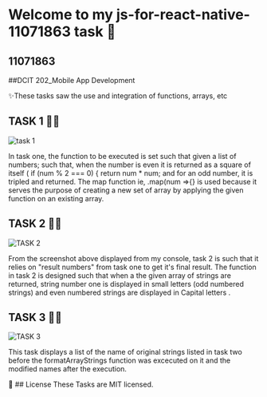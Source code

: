 # Welcome to my js-for-react-native-11071863  task 👋

## 11071863
##DCIT 202_Mobile App Development

✨These tasks saw the use and integration of functions, arrays, etc

## TASK 1 👩‍💻
![task 1](https://github.com/ElikplimD/js-for-react-native-ID-11071863/assets/148700308/b2270e8d-2eac-4a69-9678-13a5745995df)

In task one, the function  to be executed is set such that given a list of numbers; such that, when the number is even it is returned as a square of itself ( if (num % 2 === 0) {
      return num * num;  and for an odd number, it is tripled and returned.
The map function ie, .map(num =>{} is used because it serves the purpose of creating a new set of array by applying the given function on an existing array.


## TASK 2 👩‍💻
![TASK 2](https://github.com/ElikplimD/js-for-react-native-ID-11071863/assets/148700308/11f57509-7650-4ca1-8334-eb6aea8ce678)

From the screenshot above displayed from my console, task 2 is such that it relies on "result numbers" from task one to get it's final result.  The function in task 2 is designed such that when a the  given array of strings are returned, string number one is displayed in small letters (odd numbered strings) and even numbered strings are displayed in Capital letters .


## TASK 3 👩‍💻
![TASK 3](https://github.com/ElikplimD/js-for-react-native-ID-11071863/assets/148700308/ffffe60a-7ab8-4fd7-aa42-0c2b64bf462d)

This task displays a list of the name of original strings listed in task two before the formatArrayStrings function was excecuted on it and the modified names after the execution. 

📝 ## License
These Tasks are MIT licensed.
